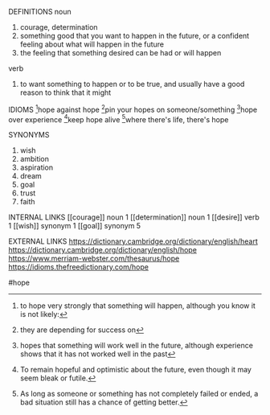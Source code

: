 DEFINITIONS
noun
1. courage, determination
2. something good that you want to happen in the future, or a confident feeling about what will happen in the future
3. the feeling that something desired can be had or will happen


verb
1.  to want something to happen or to be true, and usually have a good reason to think that it might

IDIOMS
[^1]hope against hope
[^2]pin your hopes on someone/something
[^3]hope over experience
[^4]keep hope alive
[^5]where there's life, there's hope


SYNONYMS
1. wish
2. ambition
3. aspiration
4. dream
5. goal
6. trust
7. faith

INTERNAL LINKS
[[courage]] noun 1
[[determination]] noun 1
[[desire]] verb 1
[[wish]] synonym 1
[[goal]] synonym 5


EXTERNAL LINKS
https://dictionary.cambridge.org/dictionary/english/heart
https://dictionary.cambridge.org/dictionary/english/hope
https://www.merriam-webster.com/thesaurus/hope
https://idioms.thefreedictionary.com/hope

#hope

[^1]: to hope very strongly that something will happen, although you know it is not likely:

[^2]: they are depending for success on

[^3]: hopes that something will work well in the future, although experience shows that it has not worked well in the past

[^4]: To remain hopeful and optimistic about the future, even though it may seem bleak or futile.

[^5]: As long as someone or something has not completely failed or ended, a bad situation still has a chance of getting better.
